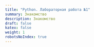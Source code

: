 ```yaml
---
title: "Python. Лабораторная работа №1"
summary: Знакомство
description: Знакомство
draft: false
katex: false
weight: 1
robotsNoIndex: true
---
```

